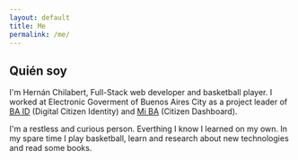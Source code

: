 ```yaml
---
layout: default
title: Me
permalink: /me/
---
```


## Quién soy

I'm Hernán Chilabert, Full-Stack web developer and basketball player. I worked at Electronic Goverment of Buenos Aires City as a project leader of [BA ID](https://id.buenosaires.gob.ar/) (Digital Citizen Identity) and [Mi BA](http://www.buenosaires.gob.ar/miba) (Citizen Dashboard).

I'm a restless and curious person. Everthing I know I learned on my own. In my spare time I play basketball, learn and research about new technologies and read some books.